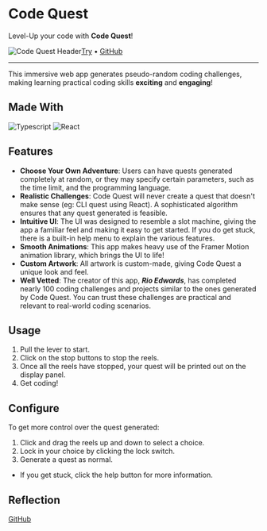 # Code Quest

Level-Up your code with **Code Quest**!

![Code Quest Header](https://images.ctfassets.net/l329ngjcm8m3/4QkRN0AaZHDZgk5I9DHTPc/74c033b40d980b8cbba803a174e1eb81/banner.png)[Try](https://code-quest-app.netlify.app/) • [GitHub](https://github.com/rioredwards/code-quest)

---

This immersive web app generates pseudo-random coding challenges, making learning practical coding skills **exciting** and **engaging**!

## Made With

![Typescript](https://img.shields.io/badge/-Typescript-3178C6?logo=TypeScript&logoColor=black&style=for-the-badge)&nbsp;![React](https://img.shields.io/badge/-React-61DAFB?logo=React&logoColor=black&style=for-the-badge)&nbsp;

## Features

- **Choose Your Own Adventure**: Users can have quests generated completely at random, or they may specify certain parameters, such as the time limit, and the programming language.
- **Realistic Challenges**: Code Quest will never create a quest that doesn't make sense (eg: CLI quest using React). A sophisticated algorithm ensures that any quest generated is feasible.
- **Intuitive UI**: The UI was designed to resemble a slot machine, giving the app a familiar feel and making it easy to get started. If you do get stuck, there is a built-in help menu to explain the various features.
- **Smooth Animations**: This app makes heavy use of the Framer Motion animation library, which brings the UI to life!
- **Custom Artwork**: All artwork is custom-made, giving Code Quest a unique look and feel.
- **Well Vetted**: The creator of this app, **_Rio Edwards_**, has completed nearly 100 coding challenges and projects similar to the ones generated by Code Quest. You can trust these challenges are practical and relevant to real-world coding scenarios.

## Usage

1. Pull the lever to start.
2. Click on the stop buttons to stop the reels.
3. Once all the reels have stopped, your quest will be printed out on the display panel.
4. Get coding!

## Configure

To get more control over the quest generated:

1. Click and drag the reels up and down to select a choice.
2. Lock in your choice by clicking the lock switch.
3. Generate a quest as normal.

- If you get stuck, click the help button for more information.

## Reflection

[GitHub](https://github.com/rioredwards/code-quest/edit/main/README.md)
